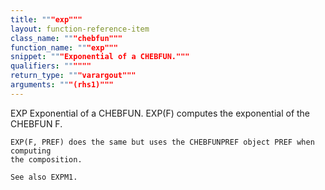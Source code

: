 ```yaml
---
title: """exp"""
layout: function-reference-item
class_name: """chebfun"""
function_name: """exp"""
snippet: """Exponential of a CHEBFUN."""
qualifiers: """"""
return_type: """varargout"""
arguments: """(rhs1)"""
---
```


 EXP   Exponential of a CHEBFUN.
    EXP(F) computes the exponential of the CHEBFUN F.
 
    EXP(F, PREF) does the same but uses the CHEBFUNPREF object PREF when computing
    the composition.
 
    See also EXPM1.
